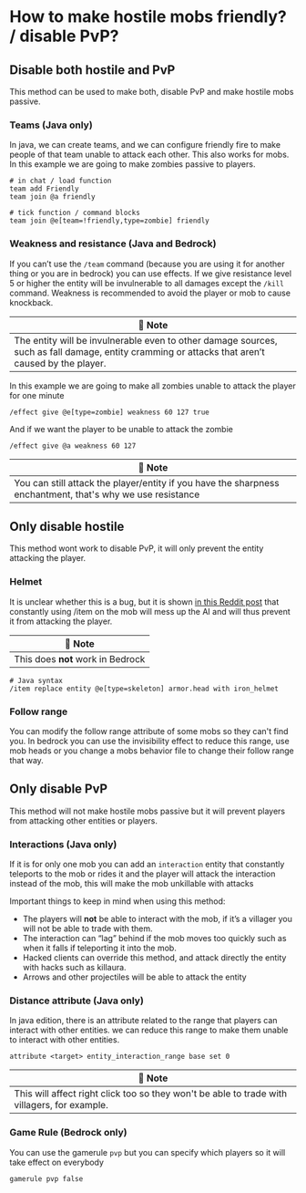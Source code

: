 # How to make hostile mobs friendly? / disable PvP?

## Disable both hostile and PvP
This method can be used to make both, disable PvP and make hostile mobs passive.

### Teams (Java only)
In java, we can create teams, and we can configure friendly fire to make people of that team unable to attack each other. This also works for mobs. In this example we are going to make zombies passive to players.

```mcfunction
# in chat / load function
team add Friendly
team join @a friendly

# tick function / command blocks
team join @e[team=!friendly,type=zombie] friendly
```

### Weakness and resistance (Java and Bedrock)
If you can’t use the `/team` command (because you are using it for another thing or you are in bedrock) you can use effects. If we give resistance level 5 or higher the entity will be invulnerable to all damages except the `/kill` command. Weakness is recommended to avoid the player or mob to cause knockback.

| 📝 Note |
|---------|
|The entity will be invulnerable even to other damage sources, such as fall damage, entity cramming or attacks that aren’t caused by the player.|

In this example we are going to make all zombies unable to attack the player for one minute

```mcfunction
/effect give @e[type=zombie] weakness 60 127 true
```

And if we want the player to be unable to attack the zombie

```mcfunction
/effect give @a weakness 60 127
```

| 📝 Note |
|---------|
|You can still attack the player/entity if you have the sharpness enchantment, that's why we use resistance|

## Only disable hostile
This method wont work to disable PvP, it will only prevent the entity attacking the player.

### Helmet
It is unclear whether this is a bug, but it is shown [in this Reddit post](https://new.reddit.com/r/MinecraftCommands/comments/1cuibxp/comment/l4ya7gx/) that constantly using /item on the mob will mess up the AI and will thus prevent it from attacking the player.

| 📝 Note |
|---------|
|This does **not** work in Bedrock|

```mcfunction
# Java syntax
/item replace entity @e[type=skeleton] armor.head with iron_helmet
```

### Follow range
You can modify the follow range attribute of some mobs so they can't find you. In bedrock you can use the invisibility effect to reduce this range, use mob heads or you change a mobs behavior file to change their follow range that way.

## Only disable PvP
This method will not make hostile mobs passive but it will prevent players from attacking other entities or players.

### Interactions (Java only)
If it is for only one mob you can add an `interaction` entity that constantly teleports to the mob or rides it and the player will attack the interaction instead of the mob, this will make the mob unkillable with attacks

Important things to keep in mind when using this method:

* The players will **not** be able to interact with the mob, if it’s a villager you will not be able to trade with them.
* The interaction can “lag” behind if the mob moves too quickly such as when it falls if teleporting it into the mob.
* Hacked clients can override this method, and attack directly the entity with hacks such as killaura.
* Arrows and other projectiles will be able to attack the entity

### Distance attribute (Java only)
In java edition, there is an attribute related to the range that players can interact with other entities. we can reduce this range to make them unable to interact with other entities.

    attribute <target> entity_interaction_range base set 0

| 📝 Note |
|---------|
|This will affect right click too so they won't be able to trade with villagers, for example.|

### Game Rule (Bedrock only)

You can use the gamerule `pvp` but you can specify which players so it will take effect on everybody

    gamerule pvp false